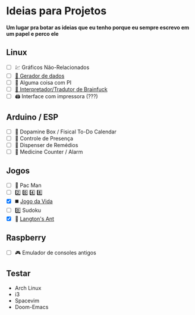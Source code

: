 # Ideias para Projetos
<b> Um lugar pra botar as ideias que eu tenho porque eu sempre escrevo em um papel e perco ele </b>

## Linux
 - [ ] :chart: Gráficos Não-Relacionados
 - [ ] [:floppy_disk: Gerador de dados](https://github.com/JorgeJabczenski/database_generator)
 - [ ] :pie: Alguma coisa com PI 
 - [ ] [:monocle_face: Interpretador/Tradutor de Brainfuck](https://github.com/JorgeJabczenski/BrainFuckInterpreter)
 - [ ] :printer: Interface com impressora (???)
 
## Arduino / ESP
 - [ ] :brain: Dopamine Box / Fisical To-Do Calendar
 - [ ] :date: Controle de Presença
 - [ ] :pill: Dispenser de Remédios 
 - [ ] :pill: Medicine Counter / Alarm

## Jogos
 - [ ] :pizza: Pac Man
 - [ ] :two: :zero: :four: :eight:
 - [x] :black_medium_square: [Jogo da Vida](https://github.com/JorgeJabczenski/GameOfLife)
 - [ ] :zero: Sudoku
 - [x] :ant: [Langton's Ant](https://github.com/JorgeJabczenski/LangtonAnt)
 
 ## Raspberry
 - [ ] :video_game: Emulador de consoles antigos

## Testar
 - Arch Linux
 - i3
 - Spacevim
 - Doom-Emacs
